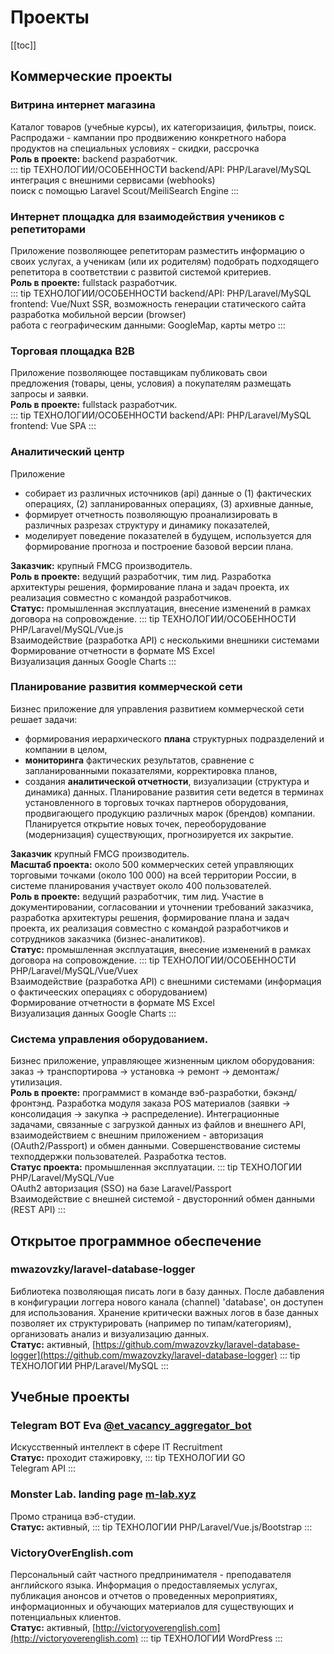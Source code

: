 <link rel="stylesheet" type="text/css" href="/style.css">

# Проекты

[[toc]]

## Коммерческие проекты

### Витрина интернет магазина

Каталог товаров (учебные курсы), их категоризаиция, фильтры, поиск.
Распродажи - кампании про продвижению конкретного набора продуктов на специальных условиях - скидки, рассрочка  
**Роль в проекте:** backend разработчик.  
::: tip ТЕХНОЛОГИИ/ОСОБЕННОСТИ
backend/API: PHP/Laravel/MySQL  
интеграция с внешними сервисами (webhooks)  
поиск с помощью Laravel Scout/MeiliSearch Engine
:::

### Интернет площадка для взаимодействия учеников с репетиторами

Приложение позволяющее репетиторам разместить информацию о своих услугах, а ученикам (или их родителям)
подобрать подходящего репетитора в соответствии с развитой системой критериев.  
**Роль в проекте:** fullstack разработчик.  
::: tip ТЕХНОЛОГИИ/ОСОБЕННОСТИ
backend/API: PHP/Laravel/MySQL  
frontend: Vue/Nuxt SSR, возможность генерации статического сайта  
разработка мобильной версии (browser)  
работа с географическим данными: GoogleMap, карты метро
:::

### Торговая площадка B2B

Приложение позволяющее поставщикам публиковать свои предложения (товары, цены, условия) а покупателям размещать запросы и заявки.  
**Роль в проекте:** fullstack разработчик.  
::: tip ТЕХНОЛОГИИ/ОСОБЕННОСТИ
backend/API: PHP/Laravel/MySQL  
frontend: Vue SPA
:::

### Aналитический центр

Приложение

- собирает из различных источников (api) данные о (1) фактических операциях, (2) запланированных операциях, (3) архивные данные,
- формирует отчетность позволяющую проанализировать в различных разрезах структуру и динамику показателей,
- моделирует поведение показателей в будущем, используется для формирование прогноза и построение базовой версии плана.

**Заказчик:** крупный FMCG производитель.  
**Роль в проекте:** ведущий разработчик, тим лид. Разработка архитектуры решения, формирование плана и задач проекта, их реализация совместно с командой разработчиков.  
**Статус:** промышленная эксплуатация, внесение изменений в рамках договора на сопровождение.
::: tip ТЕХНОЛОГИИ/ОСОБЕННОСТИ
PHP/Laravel/MySQL/Vue.js  
Взаимодействие (разработка API) с несколькими внешники системами  
Формирование отчетности в формате MS Excel  
Визуализация данных Google Charts
:::

### Планирование развития коммерческой сети

Бизнес приложение для управления развитием коммерческой сети решает задачи:

- формирования иерархического **плана** структурных подразделений и компании в целом,
- **мониторинга** фактических результатов, сравнение с запланированными показателями, корректировка планов,
- создания **аналитической отчетности**, визуализации (структура и динамика) данных.
  Планирование развития сети ведется в терминах установленного в торговых точках партнеров оборудования, продвигающего продукцию различных марок (брендов) компании.
  Планируется открытие новых точек, переоборудование (модернизация) существующих, прогнозируется их закрытие.

**Заказчик** крупный FMCG производитель.  
**Масштаб проекта:** около 500 коммерческих сетей управляющих торговыми точками (около 100 000) на всей территории России, в системе планирования участвует около 400 пользователей.  
**Роль в проекте:** ведущий разработчик, тим лид. Участие в документировании, согласовании и уточнении требований заказчика, разработка архитектуры решения, формирование плана и задач проекта, их реализация совместно с командой разработчиков и сотрудников заказчика (бизнес-аналитиков).  
**Статус:** промышленная эксплуатация, внесение изменений в рамках договора на сопровождение.
::: tip ТЕХНОЛОГИИ/ОСОБЕННОСТИ
PHP/Laravel/MySQL/Vue/Vuex  
Взаимодействие (разработка API) с внешними системами (информация о фактичееских операциях с оборудованием)  
Формирование отчетности в формате MS Excel  
Визуализация данных Google Charts
:::

### Система управления оборудованием.

Бизнес приложение, управляющее жизненным циклом оборудования: заказ → транспортирова → установка → ремонт → демонтаж/утилизация.  
**Роль в проекте:** программист в команде вэб-разработки, бэкэнд/фронтэнд. Разработка модуля заказа POS материалов (заявки → консолидация → закупка → распределение). Интеграционные задачами, связанные с загрузкой данных из файлов и внешнего API, взаимодействием с внешним приложением - авторизация (OAuth2/Passport) и обмен данными. Совершенствование системы техподдержки пользователей. Разработка тестов.  
**Статус проекта:** промышленная эксплуатации.
::: tip ТЕХНОЛОГИИ
PHP/Laravel/MySQL/Vue  
OAuth2 авторизация (SSO) на базе Laravel/Passport  
Взаимодействие с внешней системой - двусторонний обмен данными (REST API)
:::

## Открытое программное обеспечение

### mwazovzky/laravel-database-logger

Библиотека позволяющая писать логи в базу данных.
После дабавления в конфигурации логгера нового канала (channel) 'database', он доступен для использования.
Хранение критически важных логов в базе данных позволяет их структурировать (например по типам/категориям),
организовать анализ и визуализацию данных.  
**Статус:** активный,
[https://github.com/mwazovzky/laravel-database-logger](https://github.com/mwazovzky/laravel-database-logger)
::: tip ТЕХНОЛОГИИ
PHP/Laravel/MySQL
:::

## Учебные проекты

### Telegram BOT Eva [@et_vacancy_aggregator_bot](https://web.telegram.org/#/im?p=@et_vacancy_aggregator_bot)

Искусственный интеллект в сфере IT Recruitment  
**Статус:** проходит стажировку,
::: tip ТЕХНОЛОГИИ
GO  
Telegram API
:::

### Monster Lab. landing page [m-lab.xyz](http://m-lab.xyz)

Промо страница вэб-студии.  
**Статус:** активный,
::: tip ТЕХНОЛОГИИ
PHP/Laravel/Vue.js/Bootstrap
:::

### VictoryOverEnglish.com

Персональный сайт частного предпринимателя - преподавателя английского языка.
Информация о предоставляемых услугах, публикация анонсов и отчетов о проведенных мероприятиях, информационных и обучающих материалов для существующих и потенциальных клиентов.  
**Статус:** активный,
[http://victoryoverenglish.com](http://victoryoverenglish.com)
::: tip ТЕХНОЛОГИИ
WordPress
:::

